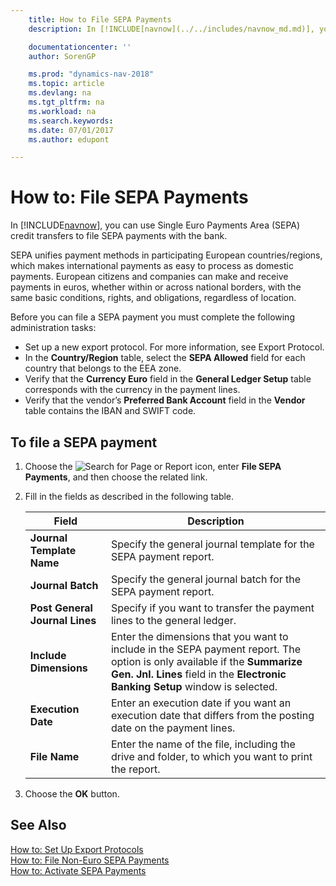 ```yaml
---
    title: How to File SEPA Payments
    description: In [!INCLUDE[navnow](../../includes/navnow_md.md)], you can use Single Euro Payments Area (SEPA) credit transfers to file SEPA payments with the bank.

    documentationcenter: ''
    author: SorenGP

    ms.prod: "dynamics-nav-2018"
    ms.topic: article
    ms.devlang: na
    ms.tgt_pltfrm: na
    ms.workload: na
    ms.search.keywords:
    ms.date: 07/01/2017
    ms.author: edupont

---
```

# How to: File SEPA Payments
In [!INCLUDE[navnow](../../includes/navnow_md.md)], you can use Single Euro Payments Area (SEPA) credit transfers to file SEPA payments with the bank.  

SEPA unifies payment methods in participating European countries/regions, which makes international payments as easy to process as domestic payments. European citizens and companies can make and receive payments in euros, whether within or across national borders, with the same basic conditions, rights, and obligations, regardless of location.  

Before you can file a SEPA payment you must complete the following administration tasks:  

- Set up a new export protocol. For more information, see Export Protocol.  
- In the **Country/Region** table, select the **SEPA Allowed** field for each country that belongs to the EEA zone.  
- Verify that the **Currency Euro** field in the **General Ledger Setup** table corresponds with the currency in the payment lines.  
- Verify that the vendor’s **Preferred Bank Account** field in the **Vendor** table contains the IBAN and SWIFT code.  

## To file a SEPA payment  

1.  Choose the ![Search for Page or Report](../../media/ui-search/search_small.png "Search for Page or Report icon") icon, enter **File SEPA Payments**, and then choose the related link.  
2.  Fill in the fields as described in the following table.  

    |Field|Description|  
    |---------------------------------|---------------------------------------|  
    |**Journal Template Name**|Specify the general journal template for the SEPA payment report.|  
    |**Journal Batch**|Specify the general journal batch for the SEPA payment report.|  
    |**Post General Journal Lines**|Specify if you want to transfer the payment lines to the general ledger.|  
    |**Include Dimensions**|Enter the dimensions that you want to include in the SEPA payment report. The option is only available if the **Summarize Gen. Jnl. Lines** field in the **Electronic Banking Setup** window is selected.|  
    |**Execution Date**|Enter an execution date if you want an execution date that differs from the posting date on the payment lines.|  
    |**File Name**|Enter the name of the file, including the drive and folder, to which you want to print the report.|  

3.  Choose the **OK** button.  

## See Also  
 [How to: Set Up Export Protocols](how-to-set-up-export-protocols.md)   
 [How to: File Non-Euro SEPA Payments](how-to-file-non-euro-sepa-payments.md)   
 [How to: Activate SEPA Payments](how-to-activate-sepa-payments.md)
